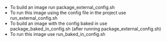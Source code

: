- To build an image run package_external_config.sh
- To run this image using the config file in the project use run_external_config.sh
- To build an image with the config baked in use package_baked_in_config.sh (after running package_external_config.sh)
- To run this image use run_baked_in_config.sh
